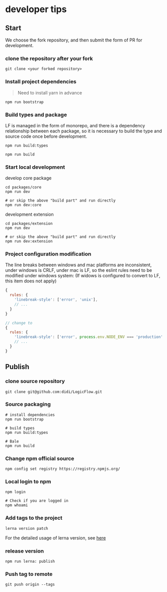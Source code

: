 # developer tips

## Start

We choose the fork repository, and then submit the form of PR for development.

### clone the repository after your fork

```shell
git clone <your forked repository>
```

### Install project dependencies

> Need to install yarn in advance

```shell
npm run bootstrap
```

### Build types and package

LF is managed in the form of monorepo, and there is a dependency relationship between each package, so it is necessary to build the type and source code once before development.

```shell
npm run build:types

npm run build
```

### Start local development

develop core package

```shell
cd packages/core
npm run dev

# or skip the above "build part" and run directly
npm run dev:core
```

development extension

```shell
cd packages/extension
npm run dev

# or skip the above "build part" and run directly
npm run dev:extension
```

### Project configuration modification

The line breaks between windows and mac platforms are inconsistent, under windows is CRLF, under mac is LF, so the eslint rules need to be modified under windows system:
(If widows is configured to convert to LF, this item does not apply)

```js
{
  rules: {
    'linebreak-style': ['error', 'unix'],
    // ...
  }
}

// change to
{
  rules: {
    'linebreak-style': ['error', process.env.NODE_ENV === 'production' ? 'unix' : 'windows'],
    // ...
  }
}
```

## Publish

### clone source repository

```shell
git clone git@github.com:didi/LogicFlow.git
```

### Source packaging

```shell
# install dependencies
npm run bootstrap

# build types
npm run build:types

# Bale
npm run build
```

### Change npm official source

```shell
npm config set registry https://registry.npmjs.org/
```

### Local login to npm

```shell
npm login

# Check if you are logged in
npm whoami
```

### Add tags to the project

```shell
lerna version patch
```

For the detailed usage of lerna version, see [here](https://github.com/lerna/lerna/tree/main/commands/version#readme)

### release version

```shell
npm run lerna: publish
```

### Push tag to remote

```shell
git push origin --tags
```
